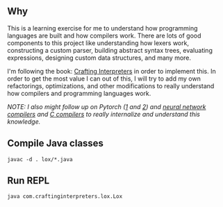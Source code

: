 ## Why
This is a learning exercise for me to understand how programming languages are built and how compilers work. There are lots of good components to this project like understanding how lexers work, constructing a custom parser, building abstract syntax trees, evaluating expressions, designing custom data structures, and many more.

I'm following the book: [Crafting Interpreters](https://craftinginterpreters.com/contents.html) in order to implement this. In order to get the most value I can out of this, I will try to add my own refactorings, optimizations, and other modifications to really understand how compilers and programming languages work.

*NOTE: I also might follow up on Pytorch ([1](https://jott.live/markdown/Writing%20a%20Toy%20Backend%20Compiler%20for%20PyTorch) and [2](https://minitorch.github.io/module0/module0/#task-04-modules)) and [neural network compilers](https://bernsteinbear.com/blog/compiling-ml-models/) and [C compilers](https://norasandler.com/2017/11/29/Write-a-Compiler.html) to really internalize and understand this knowledge.*

## Compile Java classes
```
javac -d . lox/*.java
```

## Run REPL
```
java com.craftinginterpreters.lox.Lox
```
